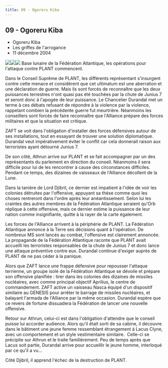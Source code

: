 ```yaml
---
title: 09 - Ogoreru Kiba
---
```


09 - Ogoreru Kiba
-----------------

* Ogoreru Kiba
* Les griffes de l'arrogance
* 11 décembre 2004


![](/images/stories/saga/gundamseeddestiny/images/resumes/09-1.jpg)![](/images/stories/saga/gundamseeddestiny/images/resumes/09-2.jpg)![](/images/stories/saga/gundamseeddestiny/images/resumes/09-3.jpg)
Base lunaire de la Fédération Atlantique, les opérations pour l'attaque contre PLANT commencent.


Dans le Conseil Suprême de PLANT, les différents représentant s'insurgent contre cette menace et considèrent que cet ultimatum est une aberration et une déclaration de guerre. Mais ils sont forcés de reconnaître que les deux puissances terrestres n'ont quasi pas été touchées par la chute de Junius 7 et seront donc à l'apogée de leur puissance. Le Chancelier Durandal met un terme à ces débats refusant de répondre à la violence par la violence, rappelant combien la précédente guerre fut meurtrière. Néanmoins les conseillers sont forcés de faire reconnaître que l'Alliance prépare des forces militaires et que la situation est critique.


ZAFT se voit dans l'obligation d'installer des forces défensives autour de ses installations, tout en essayant de trouver une solution diplomatique. Durandal veut impérativement éviter le conflit car cela donnerait raison aux terroristes ayant détourné Junius 7.


De son côté, Athrun arrive sur PLANT et se fait accompagner par un des représentants du parlement en direction du conseil. Néanmoins il sera difficile pour lui de les rencontrer à cause des circonstances difficiles. Pendant ce temps, des dizaines de vaisseaux de l'Alliance décollent de la Lune.


Dans la tanière de Lord Djibril, ce dernier est impatient à l'idée de voir les colonies détruites par l'offensive, appuyant sa thèse comme quoi les choses rentreront dans l'ordre après leur anéantissement. Selon lui les craintes des autres membres de la Fédération Atlantique seraient qu'Orb réplique à cette offensive, mais ce dernier estime la puissance de leur nation comme insignifiante, quitte à la rayer de la carte également.


Les forces de l'Alliance arrivent à la périphérie de PLANT. La Fédération Atlantique annonce à la Terre ses décisions quant à l'opération. De nombreux MS sont lancés au combat, l'offensive est clairement annoncée. La propagande de la Fédération Atlantique raconte que PLANT avait accueilli les terroristes responsables de la chute de Junius 7 et donc lance une attaque préventive contre eux. Durandal continue d'exiger auprès de PLANT de ne pas céder à la panique.


Alors que ZAFT lance une frappe défensive pour repousser l'attaque terrienne, un groupe isolé de la Fédération Atlantique se dévoile et prépare son offensive planifiée : tirer dans les colonies des dizaines de missiles nucléaires, avec comme principal objectif Aprilius, le centre de commandement. ZAFT active un vaisseau Nasca équipé d'un dispositif similaire au GENESIS pour arrêter le barrage de missiles nucléaires, et balayant l'armada de l'Alliance par la même occasion. Durandal espère que ce revers de fortune dissuadera la Fédération de lancer une nouvelle offensive.


Retour sur Athrun, celui-ci est dans l'obligation d'attendre que le conseil puisse lui accorder audience. Alors qu'il était sorti de sa cabine, il découvre dans le bâtiment une jeune femme ressemblant étrangement à Lacus Clyne, avec un comportement et un style vestimentaire similaire.  Celle-ci se précipite sur Athrun et le traite familièrement. Peu de temps après que Lacus soit partie, Durandal arrive pour accueillir le jeune homme, interloqué par ce qu'il a vu...


Côté Djibril, il apprend l'échec de la destruction de PLANT.

